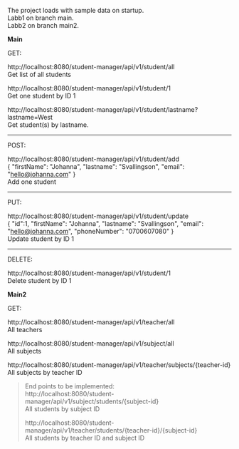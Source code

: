The project loads with sample data on startup. <br>
Labb1 on branch main. <br>
Labb2 on branch main2. <br>

__Main__ <br>

GET:

http://localhost:8080/student-manager/api/v1/student/all<br>
Get list of all students

http://localhost:8080/student-manager/api/v1/student/1 <br>
Get one student by ID 1

http://localhost:8080/student-manager/api/v1/student/lastname?lastname=West <br>
Get student(s) by lastname.

___
POST:

http://localhost:8080/student-manager/api/v1/student/add <br>
{
	"firstName": "Johanna",
	"lastname": "Svallingson",
	"email": "hello@johanna.com"
} <br>
Add one student

___
PUT:

http://localhost:8080/student-manager/api/v1/student/update <br>
{
        "id":1,
        "firstName": "Johanna",
    	"lastname": "Svallingson",
    	"email": "hello@johanna.com",
    	"phoneNumber": "0700607080"
} 
<br>
Update student by ID 1

___
DELETE:

http://localhost:8080/student-manager/api/v1/student/1 <br>
Delete student by ID 1


 __Main2__

GET:

http://localhost:8080/student-manager/api/v1/teacher/all <br>
All teachers

http://localhost:8080/student-manager/api/v1/subject/all <br>
All subjects

http://localhost:8080/student-manager/api/v1/teacher/subjects/{teacher-id} <br>
All subjects by teacher ID

>End points to be implemented: <br>
>http://localhost:8080/student-manager/api/v1/subject/students/{subject-id} <br>
>All students by subject ID
>
>http://localhost:8080/student-manager/api/v1/teacher/students/{teacher-id}/{subject-id} <br>
>All students by teacher ID and subject ID
>
